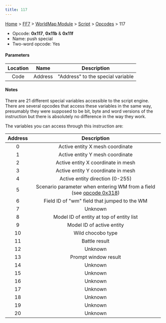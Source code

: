 ```yaml
---
title: 117
---
```


[Home](Main%20Page.md) > [FF7](FF7.md) > [WorldMap Module](FF7/WorldMap%20Module.md) > [Script](FF7/WorldMap%20Module/Script.md) > [Opcodes](FF7/WorldMap%20Module/Script/Opcodes.md) > 117

-   Opcode: **0x117**, **0x11b** & **0x11f**
-   Name: push special
-   Two-word opcode: Yes

#### Parameters

| Location |  Name   |            Description            |
|:--------:|:-------:|:---------------------------------:|
|   Code   | Address | "Address" to the special variable |

#### Notes

There are 21 different special variables accessible to the script
engine. There are several opcodes that access these variables in the
same way, presumably they were supposed to be bit, byte and word
versions of the instruction but there is absolutely no difference in the
way they work.

The variables you can access through this instruction are:

| Address |                               Description                               |
|:-------:|:-----------------------------------------------------------------------:|
|    0    |                     Active entity X mesh coordinate                     |
|    1    |                     Active entity Y mesh coordinate                     |
|    2    |                   Active entity X coordinate in mesh                    |
|    3    |                   Active entity Y coordinate in mesh                    |
|    4    |                     Active entity direction (0-255)                     |
|    5    | Scenario parameter when entering WM from a field (see [opcode 0x318][]) |
|    6    |              Field ID of "wm" field that jumped to the WM               |
|    7    |                                 Unknown                                 |
|    8    |                Model ID of entity at top of entity list                 |
|    9    |                        Model ID of active entity                        |
|   10    |                            Wild chocobo type                            |
|   11    |                              Battle result                              |
|   12    |                                 Unknown                                 |
|   13    |                          Prompt window result                           |
|   14    |                                 Unknown                                 |
|   15    |                                 Unknown                                 |
|   16    |                                 Unknown                                 |
|   17    |                                 Unknown                                 |
|   18    |                                 Unknown                                 |
|   19    |                                 Unknown                                 |
|   20    |                                 Unknown                                 |

  [opcode 0x318]: ../../../WorldMap%20Module/Script/Opcodes/318.md "wikilink"
